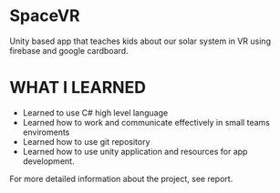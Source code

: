 # SpaceVR


Unity based app that teaches kids about our solar system in VR using firebase and google cardboard.

 # WHAT I LEARNED

- Learned to use C# high level language
- Learned how to work and communicate effectively in small teams enviroments
- Learned how to use git repository
- Learned how to use unity application and resources for app development.

For more detailed information about the project, see report. 
